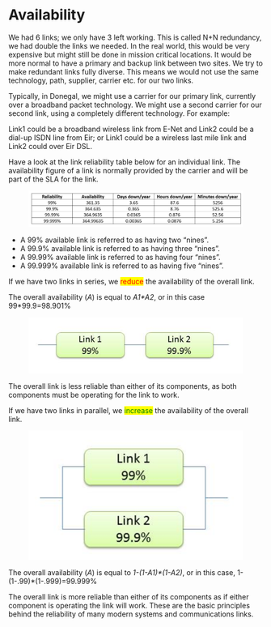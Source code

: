 # Availability

We had 6 links; we only have 3 left working. This is called N+N redundancy, we had double the links we needed. In the real world, this would be very expensive but might still be done in mission critical locations. It would be more normal to have a primary and backup link between two sites. We try to make redundant links fully diverse. This means we would not use the same technology, path, supplier, carrier etc. for our two links.

&#x20;Typically, in Donegal, we might use a carrier for our primary link, currently over a broadband packet technology. We might use a second carrier for our second link, using a completely different technology. For example:

Link1 could be a broadband wireless link from E-Net and Link2 could be a dial-up ISDN line from Eir; or Link1 could be a wireless last mile link and Link2 could over Eir DSL.

&#x20;Have a look at the link reliability table below for an individual link. The availability figure of a link is normally provided by the carrier and will be part of the SLA for the link.

<figure><img src="../.gitbook/assets/image (12) (1).png" alt=""><figcaption></figcaption></figure>

* A 99% available link is referred to as having two “nines”.
* A 99.9% available link is referred to as having three “nines”.
* A 99.99% available link is referred to as having four “nines”.
* A 99.999% available link is referred to as having five “nines”.

&#x20;If we have two links in series, we <mark style="color:red;">reduce</mark> the availability of the overall link.&#x20;

The overall availability (_A_) is equal to _A1\*A2_, or in this case 99\*99.9=98.901%

<figure><img src="../.gitbook/assets/image (13).png" alt=""><figcaption></figcaption></figure>

The overall link is less reliable than either of its components, as both components must be operating for the link to work.

If we have two links in parallel, we <mark style="color:green;">increase</mark> the availability of the overall link.

<figure><img src="../.gitbook/assets/image (14).png" alt=""><figcaption></figcaption></figure>

The overall availability (_A_) is equal to _1-(1-A1)\*(1-A2)_, or in this case, 1-(1-.99)\*(1-.999)=99.999%

The overall link is more reliable than either of its components as if either component is operating the link will work. These are the basic principles behind the reliability of many modern systems and communications links.
